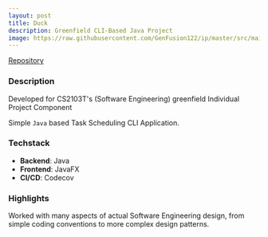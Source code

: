 ```yaml
---
layout: post
title: Duck
description: Greenfield CLI-Based Java Project
image: https://raw.githubusercontent.com/GenFusion122/ip/master/src/main/resources/duck.png
---
```

[Repository](https://github.com/GenFusion122/ip)

### Description
Developed for CS2103T's (Software Engineering) greenfield Individual Project Component

Simple `Java` based Task Scheduling CLI Application. 

### Techstack
- **Backend**: Java
- **Frontend**: JavaFX
- **CI/CD**: Codecov


### Highlights
Worked with many aspects of actual Software Engineering design, from simple coding conventions to more complex design patterns.  